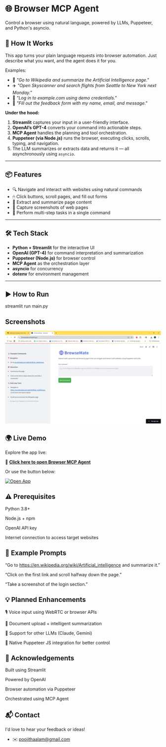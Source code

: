 # 🌐 Browser MCP Agent

Control a browser using natural language, powered by LLMs, Puppeteer, and Python's asyncio.

## 🚀 How It Works

This app turns your plain language requests into browser automation. Just describe what you want, and the agent does it for you.

Examples:

- 🧠 *"Go to Wikipedia and summarize the Artificial Intelligence page."*
- ✈️ *"Open Skyscanner and search flights from Seattle to New York next Monday."*
- 🔐 *"Log in to example.com using demo credentials."*
- 📝 *"Fill out the feedback form with my name, email, and message."*

**Under the hood:**

1. **Streamlit** captures your input in a user-friendly interface.
2. **OpenAI’s GPT-4** converts your command into actionable steps.
3. **MCP Agent** handles the planning and tool orchestration.
4. **Puppeteer (via Node.js)** runs the browser, executing clicks, scrolls, typing, and navigation.
5. The LLM summarizes or extracts data and returns it — all asynchronously using `asyncio`.

---

## 📦 Features

- 🔍 Navigate and interact with websites using natural commands
- 🖱 Click buttons, scroll pages, and fill out forms
- 📝 Extract and summarize page content
- 📸 Capture screenshots of web pages
- 🔄 Perform multi-step tasks in a single command

---

## 🛠 Tech Stack

- **Python + Streamlit** for the interactive UI
- **OpenAI (GPT-4)** for command interpretation and summarization
- **Puppeteer (Node.js)** for browser control
- **MCP Agent** as the orchestration layer
- **asyncio** for concurrency
- **dotenv** for environment management

---

## ▶️ How to Run

streamlit run main.py



## Screenshots

![App Screenshot](https://github.com/PoojithaAlam/BrowseMate/blob/92f4185ec12708be640b376afab984055a971716/BrowseMate.png)


##  🌍 Live Demo

Explore the app live:

🔗 **[Click here to open Browser MCP Agent](https://browsemate.streamlit.app/)**

Or use the button below:

<p align="left">
  <a href="https://your-app-url.streamlit.app" target="_blank">
    <img src="https://img.shields.io/badge/Open%20App-Click%20Here-brightgreen?style=for-the-badge" alt="Open App">
  </a>
</p>

## ⚠️ Prerequisites
Python 3.8+

Node.js + npm

OpenAI API key

Internet connection to access target websites


## 📄 Example Prompts

“Go to https://en.wikipedia.org/wiki/Artificial_intelligence and summarize it.”

“Click on the first link and scroll halfway down the page.”

“Take a screenshot of the login section.”


## 💡 Planned Enhancements

🎙️ Voice input using WebRTC or browser APIs

📄 Document upload + intelligent summarization

🧠 Support for other LLMs (Claude, Gemini)

🔧 Native Puppeteer JS integration for better control
## 🙌 Acknowledgements

Built using Streamlit

Powered by OpenAI

Browser automation via Puppeteer

Orchestrated using MCP Agent

## 📬 Contact

I'd love to hear your feedback or ideas!

- ✉️ poojithaalam@gmail.com

